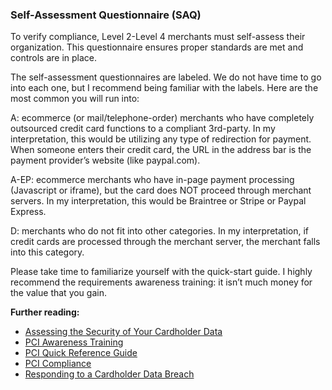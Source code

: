 ### Self-Assessment Questionnaire (SAQ)

To verify compliance, Level 2-Level 4 merchants must self-assess their organization. This questionnaire ensures proper standards are met and controls are in place.

The self-assessment questionnaires are labeled. We do not have time to go into each one, but I recommend being familiar with the labels. Here are the most common you will run into:

A: ecommerce (or mail/telephone-order) merchants who have completely outsourced credit card functions to a compliant 3rd-party. In my interpretation, this would be utilizing any type of redirection for payment. When someone enters their credit card, the URL in the address bar is the payment provider’s website (like paypal.com).

A-EP: ecommerce merchants who have in-page payment processing (Javascript or iframe), but the card does NOT proceed through merchant servers. In my interpretation, this would be Braintree or Stripe or Paypal Express.

D: merchants who do not fit into other categories. In my interpretation, if credit cards are processed through the merchant server, the merchant falls into this category.

Please take time to familiarize yourself with the quick-start guide. I highly recommend the requirements awareness training: it isn’t much money for the value that you gain.

**Further reading:**

* [Assessing the Security of Your Cardholder Data](https://www.pcisecuritystandards.org/pci_security/completing_self_assessment)
* [PCI Awareness Training](https://www.pcisecuritystandards.org/program_training_and_qualification/requirements_awareness)
* [PCI Quick Reference Guide](https://www.pcisecuritystandards.org/pdfs/pci_ssc_quick_guide.pdf)
* [PCI Compliance](https://magento.com/pci-compliance)
* [Responding to a Cardholder Data Breach](https://www.pcisecuritystandards.org/documents/Responding_to_a_Cardholder_Data_Breach.pdf)
